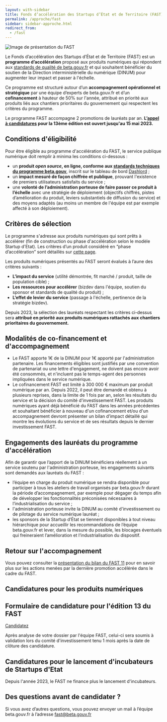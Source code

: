 ```yaml
---
layout: with-sidebar
title: Fonds d’accélération des Startups d’État et de Territoire (FAST)
permalink: /approche/fast
sidebar: sidebar-approche.html
redirect_from:
  - /fast
---
```


<img src="https://blog.beta.gouv.fr/img/posts/FAST_2400x448-nom-du-fonds.jpg" alt="Image de présentation du FAST"/>

Le Fonds d’accélération des Startups d’État et de Territoire (FAST) est un **programme d’accélération** proposé aux produits numériques qui répondent aux [standards de qualité de beta.gouv.fr](https://doc.incubateur.net/communaute/gerer-sa-startup-detat-ou-de-territoires-au-quotidien/je-fais-des-choix-technologique/standards-de-qualite-beta.gouv.fr) et qui souhaitent bénéficier du soutien de la Direction interministérielle du numérique (DINUM) pour augmenter leur impact et passer à l'échelle. 

Ce programme est structuré autour d’un **accompagnement opérationnel et stratégique** par une équipe d’experts de beta.gouv.fr et d’un **cofinancement** à hauteur de 50% sur l'année, attribué en priorité aux produits liés aux chantiers prioritaires du gouvernement qui respectent les critères du programme.

Le programme FAST accompagne 2 promotions de lauréats par an. **L’[appel à candidatures](https://www.demarches-simplifiees.fr/commencer/fast-13) pour la 13ème édition est ouvert jusqu'au 15 mai 2023.**

## Conditions d'éligibilité
Pour être éligible au programme d'accélération du FAST, le service publique numérique doit remplir à minima les conditions ci-dessous :
- un **produit _open source_, en ligne, conforme aux [standards techniques du programme beta.gouv](https://doc.incubateur.net/communaute/gerer-sa-startup-detat-ou-de-territoires-au-quotidien/je-fais-des-choix-technologique/standards-de-qualite-beta.gouv.fr)**, inscrit sur le tableau de bord [Dashlord](https://dashlord.incubateur.net/) ;
- un **impact mesuré de façon chiffrée et publique**, prouvant l'existence de premiers utilisateurs satisfaits du service ;
- une **volonté de l’administration porteuse de faire passer ce produit à l’échelle** avec une stratégie de déploiement (objectifs chiffrés, pistes d’amélioration du produit, leviers substantiels de diffusion du service) et des moyens adaptés (au moins un membre de l'équipe est par exemple affecté à son déploiement).

## Critères de sélection
Le programme s'adresse aux produits numériques qui sont prêts à accélérer (fin de construction ou phase d'accélération selon le modèle Startup d'Etat). Les critères d’un produit considéré en “phase d’accélération” sont détaillés sur [cette page](https://doc.incubateur.net/communaute/gerer-sa-startup-detat-ou-de-territoires-au-quotidien/la-vie-dune-se/acceleration). 

Les produits numériques présentés au FAST seront évalués à l’aune des critères suivants :
- **L’impact du service** (utilité démontrée, fit marché / produit, taille de population cible) ;
- **Les ressources pour accélérer** (bizdev dans l'équipe, soutien du sponsor et standards de qualité du produit) ;
- **L’effet de levier du service** (passage à l'échelle, pertinence de la stratégie bizdev).

Depuis 2023, la sélection des lauréats respectant les critères ci-dessus sera **attribué en priorité aux produits numériques rattachés aux chantiers prioritaires du gouvernement.**

## Modalités de co-financement et d'accompagnement 
- Le FAST apporte 1€ de la DINUM pour 1€ apporté par l'administration partenaire. Les financements éligibles sont justifiés par une convention de partenariat ou une lettre d'engagement, ne doivent pas encore avoir été consommés, et n'incluent pas le temps-agent des personnes impliquées dans le service numérique.
- Le cofinancement FAST est limité à 300 000 € maximum par produit numérique par an. Depuis 2022, il peut être demandé et obtenu à plusieurs reprises, dans la limite de 1 fois par an, selon les résultats du service et la décision du comité d'investissement FAST. Les produits numériques ayant déjà bénéficié du FAST dans les années précédentes et souhaitant bénéficier à nouveau d'un cofinancement et/ou d'un accompagnement devront présenter un bilan d’impact détaillé qui montre les évolutions du service et de ses résultats depuis le dernier investissement FAST.

## Engagements des lauréats du programme d'accélération
Afin de garantir que l’apport de la DINUM bénéficiera réellement à un service soutenu par l'administration porteuse, les engagements suivants sont demandés aux lauréats du FAST :
- l’équipe en charge du produit numérique se rendra disponible pour participer à tous les ateliers de travail organisés par beta.gouv.fr durant la période d’accompagnement, par exemple pour dégager du temps afin de développer les fonctionnalités préconisées nécessaires à l’industrialisation du service ;
- l'administration porteuse invite la DINUM au comité d'investissement ou de pilotage du service numérique lauréat ; 
- les sponsors de la Startup d’État se tiennent disponibles à tout niveau hiérarchique pour accueillir les recommandations de l’équipe beta.gouv.fr et lever, dans la mesure du possible, les blocages éventuels qui freineraient l’amélioration et l’industrialisation du dispositif.

## Retour sur l'accompagnement
Vous pouvez consulter la [présentation du bilan du FAST 11](https://docs.google.com/presentation/d/1rRU6OrRAh9QrkolmNjaMaxl7Ky4T59R1a9WkyzEiCyI/edit?usp=sharing) pour en savoir plus sur les actions menées par la dernière promotion accélérée dans le cadre du FAST.

## Candidatures pour les produits numériques

<div class="fr-callout">
              <h2 class="fr-callout__title">Formulaire de candidature pour l'édition 13 du FAST </h2>
              <a id="btn-nous-ecrire" class="fr-btn fr-btn--md" target="_blank" title="Candidature FAST 13" href="https://www.demarches-simplifiees.fr/commencer/fast-13">Candidatez</a>
</div>

Après analyse de votre dossier par l'équipe FAST, celui-ci sera soumis à validation lors du comité d'investissement tenu 1 mois après la date de clôture des candidature.

## Candidatures pour le lancement d'incubateurs de Startups d'Etat 
Depuis l'année 2023, le FAST ne finance plus le lancement d'incubateurs. 

## Des questions avant de candidater ?
Si vous avez d’autres questions, vous pouvez envoyer un mail à l’équipe beta.gouv.fr à l’adresse [fast@beta.gouv.fr](mailto:fast@beta.gouv.fr)

